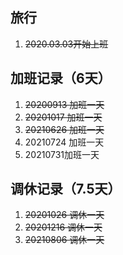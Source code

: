 ## 旅行
1. ~~2020.03.03开始上班~~

## 加班记录（6天）
1. ~~20200913 加班一天~~
2. ~~20201017 加班一天~~
3. ~~20210626 加班一天~~
4. 20210724 加班一天
5. 20210731加班一天
## 调休记录（7.5天）
1. ~~20201026 调休一天~~
2. ~~20201216 调休一天~~
3. ~~20210806 调休一天~~

